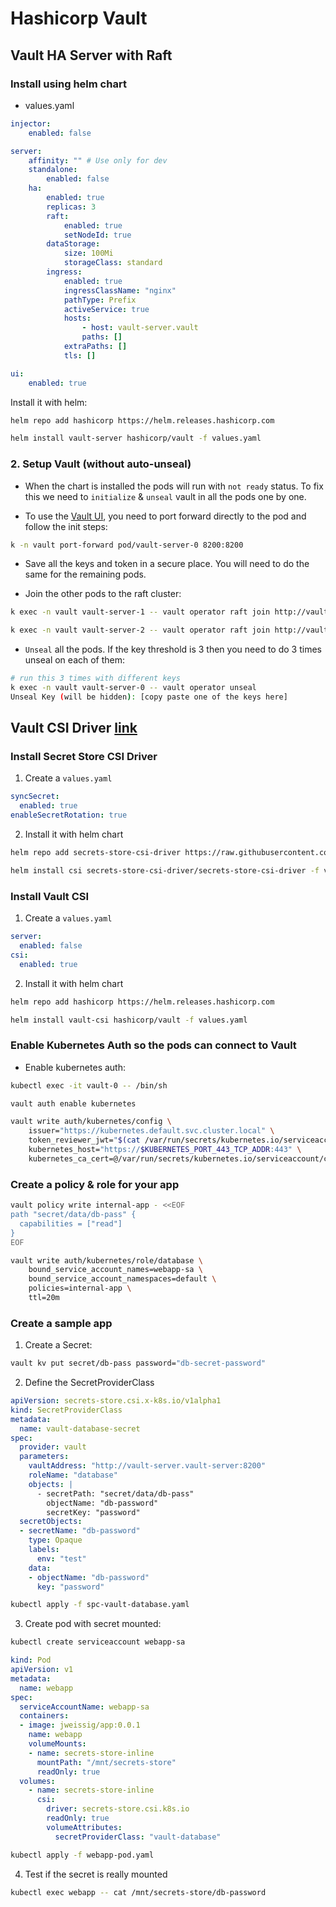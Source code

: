 # Hashicorp Vault

## Vault HA Server with Raft

### Install using helm chart

- values.yaml

```yaml
injector:
    enabled: false

server:
    affinity: "" # Use only for dev
    standalone:
        enabled: false
    ha:
        enabled: true
        replicas: 3
        raft:
            enabled: true
            setNodeId: true
        dataStorage:
            size: 100Mi
            storageClass: standard
        ingress:
            enabled: true
            ingressClassName: "nginx"
            pathType: Prefix
            activeService: true
            hosts:
                - host: vault-server.vault
                paths: []
            extraPaths: []
            tls: []

ui:
    enabled: true
```

Install it with helm:

```sh
helm repo add hashicorp https://helm.releases.hashicorp.com

helm install vault-server hashicorp/vault -f values.yaml
```

### 2. Setup Vault (without auto-unseal)

- When the chart is installed the pods will run with `not ready` status. To fix this we need to `initialize` & `unseal` vault in all the pods one by one.

- To use the [Vault UI](http://localhost:8200/ui/vault/init), you need to port forward directly to the pod and follow the init steps:

```sh
k -n vault port-forward pod/vault-server-0 8200:8200
```

- Save all the keys and token in a secure place. You will need to do the same for the remaining pods.

- Join the other pods to the raft cluster:

```sh
k exec -n vault vault-server-1 -- vault operator raft join http://vault-server-0.vault-server-internal:8200

k exec -n vault vault-server-2 -- vault operator raft join http://vault-server-0.vault-server-internal:8200
```

- `Unseal` all the pods. If the key threshold is 3 then you need to do 3 times unseal on each of them:

```sh
# run this 3 times with different keys
k exec -n vault vault-server-0 -- vault operator unseal
Unseal Key (will be hidden): [copy paste one of the keys here]

```

## Vault CSI Driver [link](https://learn.hashicorp.com/tutorials/vault/kubernetes-secret-store-driver?in=vault/kubernetes)


### Install Secret Store CSI Driver

1. Create a `values.yaml`

```yaml
syncSecret:
  enabled: true
enableSecretRotation: true
```

2. Install it with helm chart

```sh
helm repo add secrets-store-csi-driver https://raw.githubusercontent.com/kubernetes-sigs/secrets-store-csi-driver/master/charts

helm install csi secrets-store-csi-driver/secrets-store-csi-driver -f values.yaml
```

### Install Vault CSI

1. Create a `values.yaml`

```yaml
server:
  enabled: false
csi:
  enabled: true
```

2. Install it with helm chart

```sh
helm repo add hashicorp https://helm.releases.hashicorp.com

helm install vault-csi hashicorp/vault -f values.yaml
```


### Enable Kubernetes Auth so the pods can connect to Vault

- Enable kubernetes auth:

```sh
kubectl exec -it vault-0 -- /bin/sh

vault auth enable kubernetes

vault write auth/kubernetes/config \
    issuer="https://kubernetes.default.svc.cluster.local" \
    token_reviewer_jwt="$(cat /var/run/secrets/kubernetes.io/serviceaccount/token)" \
    kubernetes_host="https://$KUBERNETES_PORT_443_TCP_ADDR:443" \
    kubernetes_ca_cert=@/var/run/secrets/kubernetes.io/serviceaccount/ca.crt
```

### Create a policy & role for your app

```sh
vault policy write internal-app - <<EOF
path "secret/data/db-pass" {
  capabilities = ["read"]
}
EOF

vault write auth/kubernetes/role/database \
    bound_service_account_names=webapp-sa \
    bound_service_account_namespaces=default \
    policies=internal-app \
    ttl=20m
```

### Create a sample app

1. Create a Secret:
```sh
vault kv put secret/db-pass password="db-secret-password"
```

2. Define the SecretProviderClass

```yaml
apiVersion: secrets-store.csi.x-k8s.io/v1alpha1
kind: SecretProviderClass
metadata:
  name: vault-database-secret
spec:
  provider: vault
  parameters:
    vaultAddress: "http://vault-server.vault-server:8200"
    roleName: "database"
    objects: |
      - secretPath: "secret/data/db-pass"
        objectName: "db-password"
        secretKey: "password"
  secretObjects:
  - secretName: "db-password"
    type: Opaque
    labels:
      env: "test"
    data:
    - objectName: "db-password"
      key: "password"
```

```sh
kubectl apply -f spc-vault-database.yaml
```

3. Create pod with secret mounted:

```sh
kubectl create serviceaccount webapp-sa
```

```yaml
kind: Pod
apiVersion: v1
metadata:
  name: webapp
spec:
  serviceAccountName: webapp-sa
  containers:
  - image: jweissig/app:0.0.1
    name: webapp
    volumeMounts:
    - name: secrets-store-inline
      mountPath: "/mnt/secrets-store"
      readOnly: true
  volumes:
    - name: secrets-store-inline
      csi:
        driver: secrets-store.csi.k8s.io
        readOnly: true
        volumeAttributes:
          secretProviderClass: "vault-database"
```

```sh
kubectl apply -f webapp-pod.yaml
```

4. Test if the secret is really mounted

```sh
kubectl exec webapp -- cat /mnt/secrets-store/db-password
```
